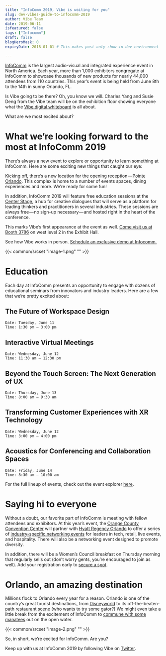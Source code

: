 ```yaml
---
title: "InfoComm 2019, Vibe is waiting for you"
slug: dev-vibes-guide-to-infocomm-2019
author: Vibe Team
date: 2019-06-11
isfeatured: false
tags: ["Infocomm"]
draft: false
blogHeroMask: 0
expiryDate: 2018-01-01 # This makes post only show in dev environment

---
```




[InfoComm](https://www.infocommshow.org/) is the largest audio-visual and integrated experience event in North America. Each year, more than 1,000 exhibitors congregate at InfoComm to showcase thousands of new products for nearly 44,000 attendees from 110 countries. This year’s event is being held from June 8th to the 14th in sunny Orlando, FL.

Is Vibe going to be there? Oh, you know we will. Charles Yang and Susie Deng from the Vibe team will be on the exhibition floor showing everyone what the [Vibe digital whiteboard](https://vibe.us/product/) is all about.

What are we most excited about?


# What we’re looking forward to the most at InfoComm 2019

There’s always a new event to explore or opportunity to learn something at InfoComm. Here are some exciting new things that caught our eye:

Kicking off, there’s a new location for the opening reception — [Pointe Orlando](http://www.pointeorlando.com/). This complex is home to a number of events spaces, dining experiences and more. We’re ready for some fun!

In addition, InfoComm 2019 will feature free education sessions at the [Center Stage](https://www.infocommshow.org/education--conferences/center-stage), a hub for creative dialogues that will serve as a platform for leading thinkers and practitioners in several industries. These sessions are always free — no sign-up necessary — and hosted right in the heart of the conference.

This marks Vibe’s first appearance at the event as well. [Come visit us at Booth 3786](https://infocomm19.mapyourshow.com/7_0/exhibitor/exhibitor-details.cfm?ExhID=770239) on west level 2 in the Exhibit Hall.

See how Vibe works in person. [Schedule an exclusive demo at Infocomm.](https://vibe.us/contact/)


{{< common/srcset "image-1.png" "" >}}



# Education

Each day at InfoComm presents an opportunity to engage with dozens of educational seminars from innovators and industry leaders. Here are a few that we’re pretty excited about:


## The Future of Workspace Design
    Date: Tuesday, June 11
    Time: 1:30 pm — 3:00 pm
## Interactive Virtual Meetings
    Date: Wednesday, June 12
    Time: 11:30 am — 12:30 pm
## Beyond the Touch Screen: The Next Generation of UX
    Date: Thursday, June 13
    Time: 8:00 am — 9:30 am
## Transforming Customer Experiences with XR Technology
    Date: Wednesday, June 12
    Time: 3:00 pm — 4:00 pm
## Acoustics for Conferencing and Collaboration Spaces
    Date: Friday, June 14
    Time: 8:30 am — 10:00 am

For the full lineup of events, check out the event explorer [here](https://www.compusystems.com/servlet/EventExplorerServlet?ACTION=LOAD_SA_EVT_EXP&EVT_UID=208&EVT_EXP_IDENT=81ds7).


# Saying hi to everyone

Without a doubt, our favorite part of InfoComm is meeting with fellow attendees and exhibitors. At this year’s event, the [Orange County Convention Center](https://www.occc.net/) will partner with [Hyatt Regency Orlando](https://www.hyatt.com/en-US/hotel/florida/hyatt-regency-orlando/mcoro) to offer a series of [industry-specific networking events](https://www.infocommshow.org/event-info/special-events/networking-receptions) for leaders in tech, retail, live events, and hospitality. There will also be a networking event designed to promote diversity.

In addition, there will be a Women’s Council breakfast on Thursday morning that regularly sells out (don’t worry gents, you’re encouraged to join as well). Add your registration early to [secure a spot](https://www.compusystems.com/servlet/EventExplorerServlet?ACTION=LOAD_SA_EVT_EXP&EVT_UID=208&EVT_EXP_IDENT=81ds7&SEARCH_FIELD_opd_id=WTB&SEARCH_KEYWORD=keyword%20search).


# Orlando, an amazing destination

Millions flock to Orlando every year for a reason. Orlando is one of the country’s great tourist destinations, from [Disneyworld](https://disneyworld.disney.go.com/) to its off-the-beaten-path [restaurant scene](https://www.zagat.com/l/top-food-in-orlando) (who wants to try some gator?) We might even take a little break from the excitement of InfoComm to [commune with some manatees](https://www.getyourguide.com/orlando-l191/orlando-manatee-encounter-t51118/) out on the open water.


{{< common/srcset "image-2.png" "" >}}


So, in short, we’re excited for InfoComm. Are you?

Keep up with us at InfoComm 2019 by following Vibe on [Twitter](https://twitter.com/thevibeboard).


